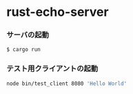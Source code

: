 # rust-echo-server

### サーバの起動


```bash
$ cargo run
```


### テスト用クライアントの起動

```bash
node bin/test_client 8080 'Hello World'
```

